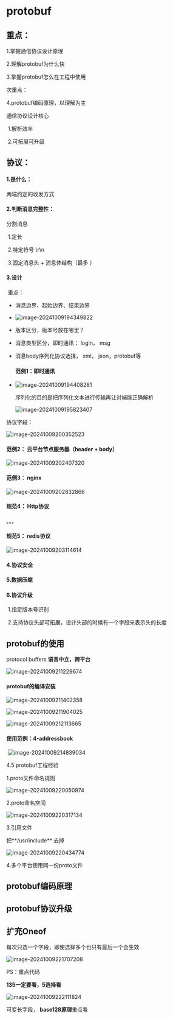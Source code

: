 # protobuf

## 重点：

1.掌握通信协议设计原理

2.理解protobuf为什么快

3.掌握protobuf怎么在工程中使用



次重点：

4.protobuf编码原理，以理解为主



通信协议设计核心

​	1.解析效率

​	2.可拓展可升级

## 协议：

#### 1.是什么：

两端约定的收发方式

####  2.判断消息完整性：

分割消息

​	1.定长

​	2.特定符号  \r\n

​	3.固定消息头 + 消息体结构（最多 ）

#### 3.设计

​	重点：

- 消息边界、起始边界、结束边界

- ![image-20241009194349822](C:\Users\12280\AppData\Roaming\Typora\typora-user-images\image-20241009194349822.png)

- 版本区分，版本号放在哪里？

- 消息类型区分，即时通讯： login， msg

- 消息body序列化协议选择， xml， json，protobuf等

  #### 范例1：即时通讯

- ![image-20241009194408281](C:\Users\12280\AppData\Roaming\Typora\typora-user-images\image-20241009194408281.png)

  序列化的目的是把序列化文本进行传输再让对端能正确解析

  ![image-20241009195823407](C:\Users\12280\AppData\Roaming\Typora\typora-user-images\image-20241009195823407.png)

协议字段：

![image-20241009200352523](C:\Users\12280\AppData\Roaming\Typora\typora-user-images\image-20241009200352523.png)

 

#### 范例2： 云平台节点服务器（header + body）

![image-20241009202407320](C:\Users\12280\AppData\Roaming\Typora\typora-user-images\image-20241009202407320.png)

#### 范例3： nginx

![image-20241009202832866](C:\Users\12280\AppData\Roaming\Typora\typora-user-images\image-20241009202832866.png)

#### 规范4： Http协议

 。。。

#### 规范5： redis协议

![image-20241009203114614](C:\Users\12280\AppData\Roaming\Typora\typora-user-images\image-20241009203114614.png)

#### 4.协议安全

#### 5.数据压缩

#### 6.协议升级

​	1.指定版本号识别

​	2.支持协议头部可拓展，设计头部的时候有一个字段来表示头的长度 

## protobuf的使用

protocol buffers **语言中立，跨平台**

![image-20241009211229674](C:\Users\12280\AppData\Roaming\Typora\typora-user-images\image-20241009211229674.png)

   

#### protobuf的编译安装

![image-20241009211402358](C:\Users\12280\AppData\Roaming\Typora\typora-user-images\image-20241009211402358.png)

![image-20241009211904025](C:\Users\12280\AppData\Roaming\Typora\typora-user-images\image-20241009211904025.png)

![image-20241009212113665](C:\Users\12280\AppData\Roaming\Typora\typora-user-images\image-20241009212113665.png)

#### 使用范例：4-addressbook

​		![image-20241009214839034](C:\Users\12280\AppData\Roaming\Typora\typora-user-images\image-20241009214839034.png)

 4.5 protobuf工程经验

1.proto文件命名规则

![image-20241009220050974](C:\Users\12280\AppData\Roaming\Typora\typora-user-images\image-20241009220050974.png)

2.proto命名空间

![image-20241009220317134](C:\Users\12280\AppData\Roaming\Typora\typora-user-images\image-20241009220317134.png)

3.引用文件

把**/usr/include** 去掉

![image-20241009220434774](C:\Users\12280\AppData\Roaming\Typora\typora-user-images\image-20241009220434774.png)

4.多个平台使用同一份proto文件  



## protobuf编码原理

## protobuf协议升级

## 扩充Oneof

每次只选一个字段，即使选择多个也只有最后一个会生效

![image-20241009221707208](C:\Users\12280\AppData\Roaming\Typora\typora-user-images\image-20241009221707208.png)

PS：重点代码

**135一定要看，5选择看**

![image-20241009222111824](C:\Users\12280\AppData\Roaming\Typora\typora-user-images\image-20241009222111824.png)

可变长字段， **base128原理**重点看